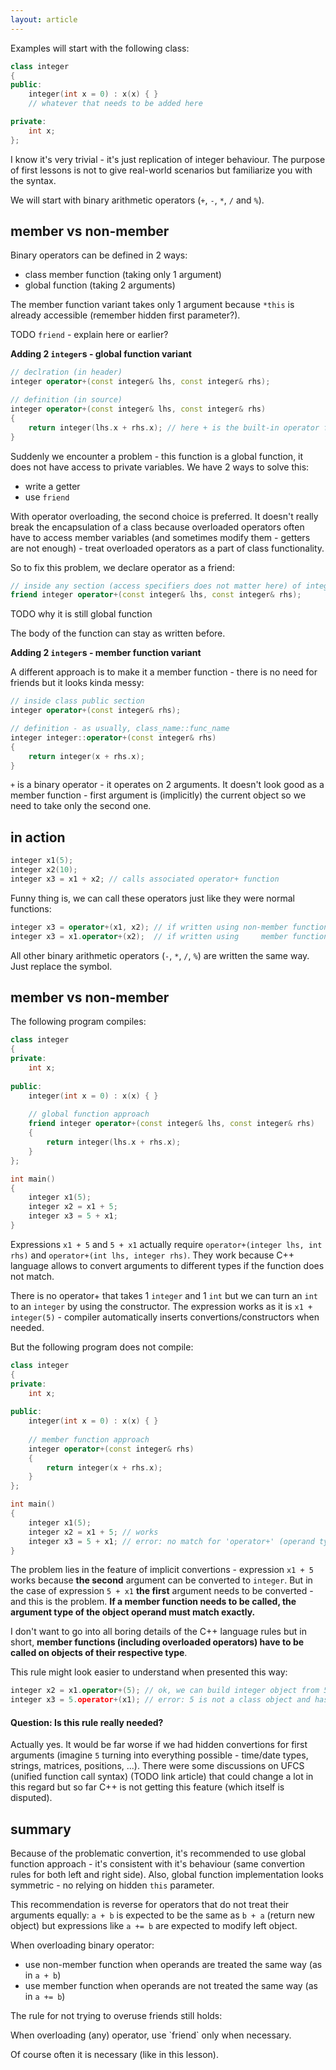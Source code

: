 ```yaml
---
layout: article
---
```


Examples will start with the following class:

```c++
class integer
{
public:
    integer(int x = 0) : x(x) { }
    // whatever that needs to be added here

private:
    int x;
};
```

I know it's very trivial - it's just replication of integer behaviour. The purpose of first lessons is not to give real-world scenarios but familiarize you with the syntax.

We will start with binary arithmetic operators (`+`, `-`, `*`, `/` and `%`).

## member vs non-member

Binary operators can be defined in 2 ways:

- class member function (taking only 1 argument)
- global function (taking 2 arguments)

The member function variant takes only 1 argument because `*this` is already accessible (remember hidden first parameter?).

TODO `friend` - explain here or earlier?

**Adding 2 `integer`s - global function variant**

```c++
// declration (in header)
integer operator+(const integer& lhs, const integer& rhs);

// definition (in source)
integer operator+(const integer& lhs, const integer& rhs)
{
    return integer(lhs.x + rhs.x); // here + is the built-in operator for ints
}
```

Suddenly we encounter a problem - this function is a global function, it does not have access to private variables. We have 2 ways to solve this:

- write a getter
- use `friend`

With operator overloading, the second choice is preferred. It doesn't really break the encapsulation of a class because overloaded operators often have to access member variables (and sometimes modify them - getters are not enough) - treat overloaded operators as a part of class functionality.

So to fix this problem, we declare operator as a friend:

```c++
// inside any section (access specifiers does not matter here) of integer class
friend integer operator+(const integer& lhs, const integer& rhs);
```

TODO why it is still global function

The body of the function can stay as written before.

**Adding 2 `integer`s - member function variant**

A different approach is to make it a member function - there is no need for friends but it looks kinda messy:

```c++
// inside class public section
integer operator+(const integer& rhs);

// definition - as usually, class_name::func_name
integer integer::operator+(const integer& rhs)
{
    return integer(x + rhs.x);
}
```

`+` is a binary operator - it operates on 2 arguments. It doesn't look good as a member function - first argument is (implicitly) the current object so we need to take only the second one.

## in action

```c++
integer x1(5);
integer x2(10);
integer x3 = x1 + x2; // calls associated operator+ function 
```

Funny thing is, we can call these operators just like they were normal functions:

```c++
integer x3 = operator+(x1, x2); // if written using non-member function approach
integer x3 = x1.operator+(x2);  // if written using     member function approach
```

All other binary arithmetic operators (`-`, `*`, `/`, `%`) are written the same way. Just replace the symbol.

## member vs non-member

The following program compiles:

```c++
class integer
{
private:
    int x;
    
public:
    integer(int x = 0) : x(x) { }
    
    // global function approach
    friend integer operator+(const integer& lhs, const integer& rhs)
    {
        return integer(lhs.x + rhs.x);
    }
};

int main()
{
    integer x1(5);
    integer x2 = x1 + 5;
    integer x3 = 5 + x1;
}
```

Expressions `x1 + 5` and `5 + x1` actually require `operator+(integer lhs, int rhs)` and `operator+(int lhs, integer rhs)`. They work because C++ language allows to convert arguments to different types if the function does not match.

There is no operator+ that takes 1 `integer` and 1 `int` but we can turn an `int` to an `integer` by using the constructor. The expression works as it is `x1 + integer(5)` - compiler automatically inserts convertions/constructors when needed.

But the following program does not compile:

```c++
class integer
{
private:
    int x;
    
public:
    integer(int x = 0) : x(x) { }
    
    // member function approach
    integer operator+(const integer& rhs)
    {
        return integer(x + rhs.x);
    }
};

int main()
{
    integer x1(5);
    integer x2 = x1 + 5; // works
    integer x3 = 5 + x1; // error: no match for 'operator+' (operand types are 'int' and 'integer')
}
```

The problem lies in the feature of implicit convertions - expression `x1 + 5` works because **the second** argument can be converted to `integer`. But in the case of expression `5 + x1` **the first** argument needs to be converted - and this is the problem. **If a member function needs to be called, the argument type of the object operand must match exactly.**

I don't want to go into all boring details of the C++ language rules but in short, **member functions (including overloaded operators) have to be called on objects of their respective type**.

This rule might look easier to understand when presented this way:

```c++
integer x2 = x1.operator+(5); // ok, we can build integer object from 5
integer x3 = 5.operator+(x1); // error: 5 is not a class object and has no mmeber functions
```

#### Question: Is this rule really needed?

Actually yes. It would be far worse if we had hidden convertions for first arguments (imagine `5` turning into everything possible - time/date types, strings, matrices, positions, ...). There were some discussions on UFCS (unified function call syntax) (TODO link article) that could change a lot in this regard but so far C++ is not getting this feature (which itself is disputed).

## summary

Because of the problematic convertion, it's recommended to use global function approach - it's consistent with it's behaviour (same convertion rules for both left and right side). Also, global function implementation looks symmetric - no relying on hidden `this` parameter.

This recommendation is reverse for operators that do not treat their arguments equally: `a + b` is expected to be the same as `b + a` (return new object) but expressions like `a += b` are expected to modify left object.

<div class="note pro-tip" markdown="block">
When overloading binary operator:

- use non-member function when operands are treated the same way (as in `a + b`)
- use member function when operands are not treated the same way (as in `a += b`)
</div>

The rule for not trying to overuse friends still holds:

<div class="note pro-tip">
When overloading (any) operator, use `friend` only when necessary.
</div>

Of course often it is necessary (like in this lesson).

